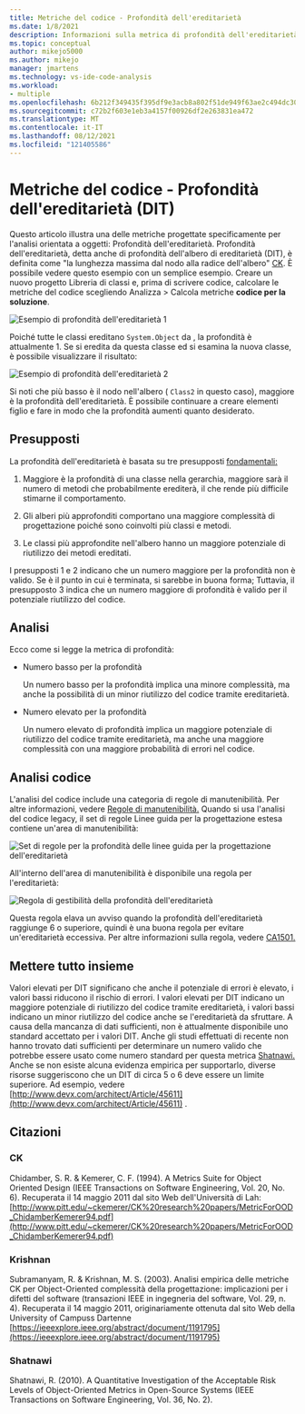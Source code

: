 ```yaml
---
title: Metriche del codice - Profondità dell'ereditarietà
ms.date: 1/8/2021
description: Informazioni sulla metrica di profondità dell'ereditarietà per le metriche del codice in Visual Studio.
ms.topic: conceptual
author: mikejo5000
ms.author: mikejo
manager: jmartens
ms.technology: vs-ide-code-analysis
ms.workload:
- multiple
ms.openlocfilehash: 6b212f349435f395df9e3acb8a802f51de949f63ae2c494dc30fb08c7091c517
ms.sourcegitcommit: c72b2f603e1eb3a4157f00926df2e263831ea472
ms.translationtype: MT
ms.contentlocale: it-IT
ms.lasthandoff: 08/12/2021
ms.locfileid: "121405586"
---
```

# <a name="code-metrics---depth-of-inheritance-dit"></a>Metriche del codice - Profondità dell'ereditarietà (DIT)

Questo articolo illustra una delle metriche progettate specificamente per l'analisi orientata a oggetti: Profondità dell'ereditarietà. Profondità dell'ereditarietà, detta anche di profondità dell'albero di ereditarietà (DIT), è definita come "la lunghezza massima dal nodo alla radice dell'albero" [CK](#ck). È possibile vedere questo esempio con un semplice esempio. Creare un nuovo progetto Libreria di classi e, prima di scrivere codice, calcolare le metriche del codice scegliendo Analizza > Calcola metriche **codice per la soluzione**.

![Esempio di profondità dell'ereditarietà 1](media/depth-of-inheritance-example-1.png)

Poiché tutte le classi ereditano `System.Object` da , la profondità è attualmente 1. Se si eredita da questa classe ed si esamina la nuova classe, è possibile visualizzare il risultato:

![Esempio di profondità dell'ereditarietà 2](media/depth-of-inheritance-example-2.png)

Si noti che più basso è il nodo nell'albero ( `Class2` in questo caso), maggiore è la profondità dell'ereditarietà. È possibile continuare a creare elementi figlio e fare in modo che la profondità aumenti quanto desiderato.

## <a name="assumptions"></a>Presupposti

La profondità dell'ereditarietà è basata su tre presupposti [fondamentali:](#ck)

1. Maggiore è la profondità di una classe nella gerarchia, maggiore sarà il numero di metodi che probabilmente erediterà, il che rende più difficile stimarne il comportamento.

2. Gli alberi più approfonditi comportano una maggiore complessità di progettazione poiché sono coinvolti più classi e metodi.

3. Le classi più approfondite nell'albero hanno un maggiore potenziale di riutilizzo dei metodi ereditati.

I presupposti 1 e 2 indicano che un numero maggiore per la profondità non è valido. Se è il punto in cui è terminata, si sarebbe in buona forma; Tuttavia, il presupposto 3 indica che un numero maggiore di profondità è valido per il potenziale riutilizzo del codice.

## <a name="analysis"></a>Analisi

Ecco come si legge la metrica di profondità:

- Numero basso per la profondità

  Un numero basso per la profondità implica una minore complessità, ma anche la possibilità di un minor riutilizzo del codice tramite ereditarietà.

- Numero elevato per la profondità

  Un numero elevato di profondità implica un maggiore potenziale di riutilizzo del codice tramite ereditarietà, ma anche una maggiore complessità con una maggiore probabilità di errori nel codice.

## <a name="code-analysis"></a>Analisi codice

L'analisi del codice include una categoria di regole di manutenibilità. Per altre informazioni, vedere [Regole di manutenibilità.](/dotnet/fundamentals/code-analysis/quality-rules/maintainability-warnings) Quando si usa l'analisi del codice legacy, il set di regole Linee guida per la progettazione estesa contiene un'area di manutenibilità:

![Set di regole per la profondità delle linee guida per la progettazione dell'ereditarietà](media/depth-of-inheritance-design-guidelines.png)

All'interno dell'area di manutenibilità è disponibile una regola per l'ereditarietà:

![Regola di gestibilità della profondità dell'ereditarietà](media/depth-of-inheritance-maintainability-rule.png)

Questa regola elava un avviso quando la profondità dell'ereditarietà raggiunge 6 o superiore, quindi è una buona regola per evitare un'ereditarietà eccessiva. Per altre informazioni sulla regola, vedere [CA1501.](/dotnet/fundamentals/code-analysis/quality-rules/ca1501)

## <a name="putting-it-all-together"></a>Mettere tutto insieme

Valori elevati per DIT significano che anche il potenziale di errori è elevato, i valori bassi riducono il rischio di errori. I valori elevati per DIT indicano un maggiore potenziale di riutilizzo del codice tramite ereditarietà, i valori bassi indicano un minor riutilizzo del codice anche se l'ereditarietà da sfruttare. A causa della mancanza di dati sufficienti, non è attualmente disponibile uno standard accettato per i valori DIT. Anche gli studi effettuati di recente non hanno trovato dati sufficienti per determinare un numero valido che potrebbe essere usato come numero standard per questa metrica [Shatnawi.](#shatnawi) Anche se non esiste alcuna evidenza empirica per supportarlo, diverse risorse suggeriscono che un DIT di circa 5 o 6 deve essere un limite superiore. Ad esempio, vedere [http://www.devx.com/architect/Article/45611](http://www.devx.com/architect/Article/45611) .

## <a name="citations"></a>Citazioni

### <a name="ck"></a>CK

Chidamber, S. R. & Kemerer, C. F. (1994). A Metrics Suite for Object Oriented Design (IEEE Transactions on Software Engineering, Vol. 20, No. 6). Recuperata il 14 maggio 2011 dal sito Web dell'Università di Lah: [http://www.pitt.edu/~ckemerer/CK%20research%20papers/MetricForOOD_ChidamberKemerer94.pdf](http://www.pitt.edu/~ckemerer/CK%20research%20papers/MetricForOOD_ChidamberKemerer94.pdf)

### <a name="krishnan"></a>Krishnan

Subramanyam, R. & Krishnan, M. S. (2003). Analisi empirica delle metriche CK per Object-Oriented complessità della progettazione: implicazioni per i difetti del software (transazioni IEEE in ingegneria del software, Vol. 29, n. 4). Recuperata il 14 maggio 2011, originariamente ottenuta dal sito Web della University of Campuss Dartenne [https://ieeexplore.ieee.org/abstract/document/1191795](https://ieeexplore.ieee.org/abstract/document/1191795)

### <a name="shatnawi"></a>Shatnawi

Shatnawi, R. (2010). A Quantitative Investigation of the Acceptable Risk Levels of Object-Oriented Metrics in Open-Source Systems (IEEE Transactions on Software Engineering, Vol. 36, No. 2).